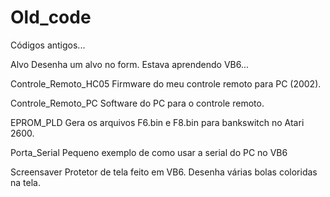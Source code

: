 # Old_code
Códigos antigos...

Alvo
Desenha um alvo no form. Estava aprendendo VB6...

Controle_Remoto_HC05
Firmware do meu controle remoto para PC (2002).

Controle_Remoto_PC
Software do PC para o controle remoto.

EPROM_PLD
Gera os arquivos F6.bin e F8.bin para bankswitch no Atari 2600.

Porta_Serial
Pequeno exemplo de como usar a serial do PC no VB6

Screensaver
Protetor de tela feito em VB6. Desenha várias bolas coloridas na tela.
